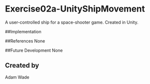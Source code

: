 # Exercise02a-UnityShipMovement

A user-controlled ship for a space-shooter game.  Created in Unity.

##Implementation

##References
None

##Future Development
None

## Created by 
Adam Wade